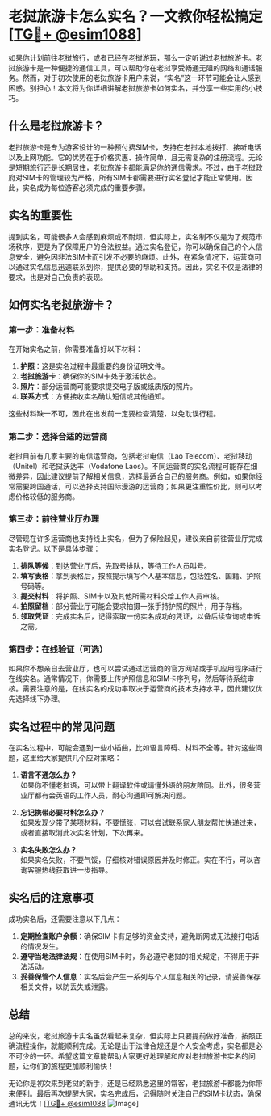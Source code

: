 # 老挝旅游卡怎么实名？一文教你轻松搞定[[TG💪+ @esim1088](https://t.me/s/esim1088)]

如果你计划前往老挝旅行，或者已经在老挝游玩，那么一定听说过老挝旅游卡。老挝旅游卡是一种便捷的通信工具，可以帮助你在老挝享受畅通无阻的网络和通话服务。然而，对于初次使用的老挝旅游卡用户来说，“实名”这一环节可能会让人感到困惑。别担心！本文将为你详细讲解老挝旅游卡如何实名，并分享一些实用的小技巧。

## 什么是老挝旅游卡？

老挝旅游卡是专为游客设计的一种预付费SIM卡，支持在老挝本地拨打、接听电话以及上网功能。它的优势在于价格实惠、操作简单，且无需复杂的注册流程。无论是短期旅行还是长期居住，老挝旅游卡都能满足你的通信需求。不过，由于老挝政府对SIM卡的管理较为严格，所有SIM卡都需要进行实名登记才能正常使用。因此，实名成为每位游客必须完成的重要步骤。

## 实名的重要性

提到实名，可能很多人会感到麻烦或不耐烦，但实际上，实名制不仅是为了规范市场秩序，更是为了保障用户的合法权益。通过实名登记，你可以确保自己的个人信息安全，避免因非法SIM卡而引发不必要的麻烦。此外，在紧急情况下，运营商可以通过实名信息迅速联系到你，提供必要的帮助和支持。因此，实名不仅是法律的要求，也是对自己负责的表现。

## 如何实名老挝旅游卡？

### 第一步：准备材料

在开始实名之前，你需要准备好以下材料：

1. **护照**：这是实名过程中最重要的身份证明文件。
2. **老挝旅游卡**：确保你的SIM卡处于激活状态。
3. **照片**：部分运营商可能要求提交电子版或纸质版的照片。
4. **联系方式**：方便接收实名确认短信或其他通知。

这些材料缺一不可，因此在出发前一定要检查清楚，以免耽误行程。

### 第二步：选择合适的运营商

老挝目前有几家主要的电信运营商，包括老挝电信（Lao Telecom）、老挝移动（Unitel）和老挝沃达丰（Vodafone Laos）。不同运营商的实名流程可能存在细微差异，因此建议提前了解相关信息，选择最适合自己的服务商。例如，如果你经常需要跨国通话，可以选择支持国际漫游的运营商；如果更注重性价比，则可以考虑价格较低的服务商。

### 第三步：前往营业厅办理

尽管现在许多运营商也支持线上实名，但为了保险起见，建议亲自前往营业厅完成实名登记。以下是具体步骤：

1. **排队等候**：到达营业厅后，先取号排队，等待工作人员叫号。
2. **填写表格**：拿到表格后，按照提示填写个人基本信息，包括姓名、国籍、护照号码等。
3. **提交材料**：将护照、SIM卡以及其他所需材料交给工作人员审核。
4. **拍照留档**：部分营业厅可能会要求拍摄一张手持护照的照片，用于存档。
5. **领取凭证**：完成实名后，记得索取一份实名成功的凭证，以备后续查询或申诉之需。

### 第四步：在线验证（可选）

如果你不想亲自去营业厅，也可以尝试通过运营商的官方网站或手机应用程序进行在线实名。通常情况下，你需要上传护照信息和SIM卡序列号，然后等待系统审核。需要注意的是，在线实名的成功率取决于运营商的技术支持水平，因此建议优先选择线下办理。

## 实名过程中的常见问题

在实名过程中，可能会遇到一些小插曲，比如语言障碍、材料不全等。针对这些问题，这里给大家提供几个应对策略：

1. **语言不通怎么办？**  
   如果你不懂老挝语，可以带上翻译软件或请懂外语的朋友陪同。此外，很多营业厅都有会英语的工作人员，耐心沟通即可解决问题。

2. **忘记携带必要材料怎么办？**  
   如果发现少带了某项材料，不要慌张，可以尝试联系家人朋友帮忙快递过来，或者直接取消此次实名计划，下次再来。

3. **实名失败怎么办？**  
   如果实名失败，不要气馁，仔细核对错误原因并及时修正。实在不行，可以咨询客服热线获取进一步指导。

## 实名后的注意事项

成功实名后，还需要注意以下几点：

1. **定期检查账户余额**：确保SIM卡有足够的资金支持，避免断网或无法接打电话的情况发生。
2. **遵守当地法律法规**：在使用SIM卡时，务必遵守老挝的相关规定，不得用于非法活动。
3. **妥善保管个人信息**：实名后会产生一系列与个人信息相关的记录，请妥善保存相关文件，以防丢失或泄露。

## 总结

总的来说，老挝旅游卡实名虽然看起来复杂，但实际上只要提前做好准备，按照正确流程操作，就能顺利完成。无论是出于法律合规还是个人安全考虑，实名都是必不可少的一环。希望这篇文章能帮助大家更好地理解和应对老挝旅游卡实名的问题，让你们的旅程更加顺利愉快！

无论你是初次来到老挝的新手，还是已经熟悉这里的常客，老挝旅游卡都能为你带来便利。最后再次提醒大家，实名完成后，记得随时关注自己的SIM卡状态，确保通讯无忧！[[TG💪+ @esim1088](https://t.me/s/esim1088) ![Image](https://i.postimg.cc/4NQfJmqS/Snipaste-2025-05-13-00-14-12.png)]